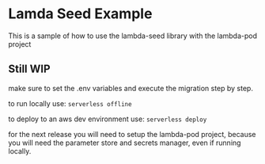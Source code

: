 # Lamda Seed Example

This is a sample of how to use the lambda-seed library with the lambda-pod project

## Still WIP

make sure to set the .env variables and execute the migration step by step.

to run locally use: `serverless offline`

to deploy to an aws dev environment use: `serverless deploy`

for the next release you will need to setup the lambda-pod project, because you will need the parameter store and secrets manager, even if running locally.
